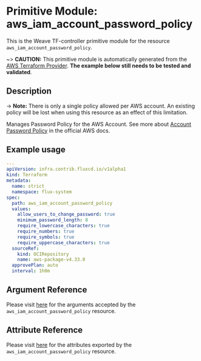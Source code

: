 
# Primitive Module: aws_iam_account_password_policy

This is the Weave TF-controller primitive module for the resource `aws_iam_account_password_policy`.

~> **CAUTION:** This primitive module is automatically generated from the [AWS Terraform Provider](https://registry.terraform.io/providers/hashicorp/aws/latest/docs/resources/iam_account_password_policy). **The example below still needs to be tested and validated**.

## Description

-> **Note:** There is only a single policy allowed per AWS account. An existing policy will be lost when using this resource as an effect of this limitation.

Manages Password Policy for the AWS Account.
See more about [Account Password Policy](http://docs.aws.amazon.com/IAM/latest/UserGuide/id_credentials_passwords_account-policy.html)
in the official AWS docs.

## Example usage

```yaml
---
apiVersion: infra.contrib.fluxcd.io/v1alpha1
kind: Terraform
metadata:
  name: strict
  namespace: flux-system
spec:
  path: aws_iam_account_password_policy
  values:
    allow_users_to_change_password: true
    minimum_password_length: 8
    require_lowercase_characters: true
    require_numbers: true
    require_symbols: true
    require_uppercase_characters: true
  sourceRef:
    kind: OCIRepository
    name: aws-package-v4.33.0
  approvePlan: auto
  interval: 1h0m
```

## Argument Reference

Please visit [here](https://registry.terraform.io/providers/hashicorp/aws/latest/docs/resources/iam_account_password_policy#argument-reference) for the arguments accepted by the `aws_iam_account_password_policy` resource.

## Attribute Reference

Please visit [here](https://registry.terraform.io/providers/hashicorp/aws/latest/docs/resources/iam_account_password_policy#attributes-reference) for the attributes exported by the `aws_iam_account_password_policy` resource.
